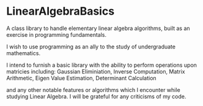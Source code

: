 # LinearAlgebraBasics
A class library to handle elementary linear algebra algorithms, built as an exercise in programming fundamentals.

I wish to use programming as an ally to the study of undergraduate mathematics.

I intend to furnish a basic library with the ability to perform operations upon matricies including:
Gaussian Eliminiation,
Inverse Computation,
Matrix Arithmetic,
Eigen Value Estimation,
Determinant Calculation

and any other notable features or algorithms which I encounter while studying Linear Algebra. I will be grateful for any criticisms of my code.
